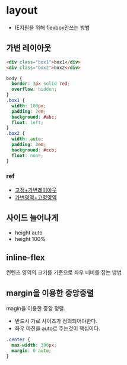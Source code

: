 # layout

- IE지원을 위해 flexbox안쓰는 방법

## 가변 레이아웃

```html
<div class="box1">box1</div>
<div class="box2">box2</div>
```

```css
body {
  border: 3px solid red;
  overflow: hidden;
}
.box1 {
  width: 100px;
  padding: 2em;
  background: #abc;
  float: left;
}
.box2 {
  width: auto;
  padding: 2em;
  background: #ccb;
  float: none;
}
```

### ref

- [고정+가변레이아웃](http://uxuiz.cafe24.com/wp/archives/5275)
- [가변영역+고정영역](http://rwdb.kr/columnlayout/)

## 사이드 늘어나게

- height auto
- height 100%

## inline-flex

컨텐츠 영역의 크기를 기준으로 좌우 너비를 잡는 방법

## margin을 이용한 중앙중렬

magin을 이용한 중앙 정렬.

- 반드시 가로 사이즈가 정의되어야한다.
- 좌우 마진을 auto로 주는것이 핵심이다.

```css
.center {
  max-width: 300px;
  margin: 0 auto;
}
```
